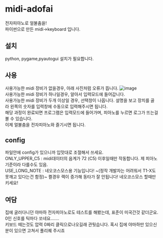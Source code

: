 # midi-adofai
전자피아노로 얼불춤을!   
파이썬으로 만든 midi->keyboard 입니다.   
   
## 설치
python, pygame,pyautogui 설치가 필요합니다.   
   
## 사용
사용가능한 midi 장비가 없을경우, 아래 사진처럼 오류가 뜹니다.
![image](https://user-images.githubusercontent.com/65698239/178968673-cb7927dd-755e-45db-bd5e-67d56e3fa9f8.png)   
사용가능한 midi 장비가 하나일경우, 알아서 입력모드에 들어갑니다.   
사용가능한 midi 장비가 두개 이상일 경우, 선택창이 나옵니다. 설명을 보고 장치를 골라 왼쪽의 숫자를 입력창에 수동으로 입력해주시면 됩니다.   
해당 과정이 완료되면 프로그램은 입력모드에 들어가며, 피아노를 누르면 로그가 뜨는걸 볼 수 있습니다.   
이제 얼불춤을 전자피아노와 즐기시면 됩니다.

## config
파일안에 config가 있으니까 입맛대로 조절해서 쓰세요.   
ONLY_UPPER_C5 : midi데이터의 음계가 72 (C5) 이후일때만 작동합니다. 제 피아노 기준이라 다를수도 있음.   
USE_LONG_NOTE : 네오코스모스용 기능입니다! ~(정작 개발자는 어려워서 T1-X도 못깨고 있다는건 함정)~ 켤경우 랙이 증가해 동타가 잘 안됩니다! 네오코스모스 할때만 키세요!   
   
## 여담
집에 굴러다니던 야마하 전자피아노로도 테스트를 해봤는데, 표준이 미국간것 같더군요. 0인 신호를 틱마다 쏘네요.......   
키보드 떼는것도 압력 0짜리 클릭으로나오길래 관둿습니다. 혹시 집에 야마하만 있으신 분이 있으면 고쳐서 풀리퀘 주시죠
